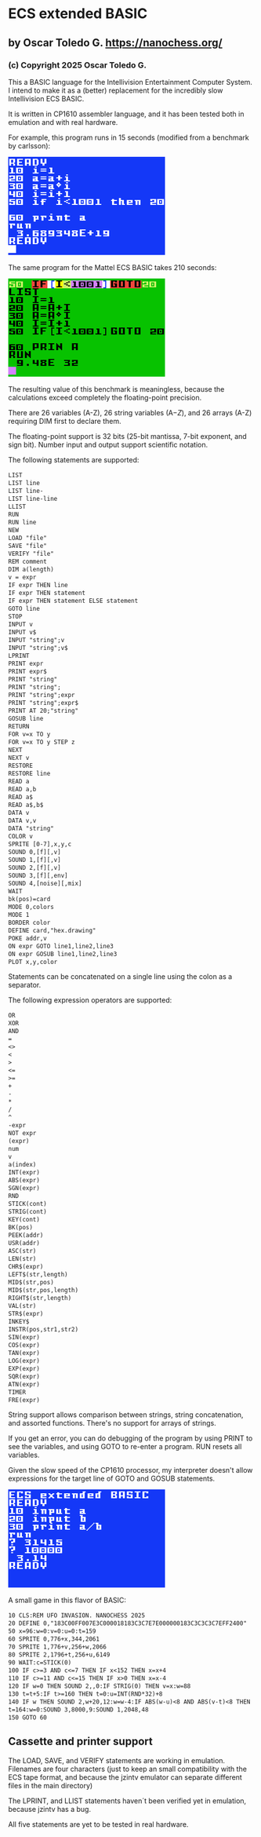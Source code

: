 # ECS extended BASIC

## by Oscar Toledo G. https://nanochess.org/

### (c) Copyright 2025 Oscar Toledo G.

This a BASIC language for the Intellivision Entertainment Computer System. I intend to make it as a (better) replacement for the incredibly slow Intellivision ECS BASIC.

It is written in CP1610 assembler language, and it has been tested both in emulation and with real hardware.

For example, this program runs in 15 seconds (modified from a benchmark by carlsson):

![image](shot0006.gif)

The same program for the Mattel ECS BASIC takes 210 seconds:

![image](shot0005.gif)

The resulting value of this benchmark is meaningless, because the calculations exceed completely the floating-point precision.

There are 26 variables (A-Z), 26 string variables (A$-Z$), and 26 arrays (A-Z) requiring DIM first to declare them.

The floating-point support is 32 bits (25-bit mantissa, 7-bit exponent, and sign bit). Number input and output support scientific notation.

The following statements are supported:
    
    LIST
    LIST line
    LIST line-
    LIST line-line
    LLIST
    RUN
    RUN line
    NEW
    LOAD "file"
    SAVE "file"
    VERIFY "file"
    REM comment
    DIM a(length)
    v = expr
    IF expr THEN line
    IF expr THEN statement
    IF expr THEN statement ELSE statement
    GOTO line
    STOP
    INPUT v
    INPUT v$
    INPUT "string";v
    INPUT "string";v$
    LPRINT
    PRINT expr
    PRINT expr$
    PRINT "string"
    PRINT "string";
    PRINT "string";expr
    PRINT "string";expr$
    PRINT AT 20;"string"
    GOSUB line
    RETURN
    FOR v=x TO y
    FOR v=x TO y STEP z
    NEXT
    NEXT v
    RESTORE
    RESTORE line
    READ a
    READ a,b
    READ a$
    READ a$,b$
    DATA v
    DATA v,v
    DATA "string"
    COLOR v
    SPRITE [0-7],x,y,c
    SOUND 0,[f][,v]
    SOUND 1,[f][,v]
    SOUND 2,[f][,v]
    SOUND 3,[f][,env]
    SOUND 4,[noise][,mix]
    WAIT     
    bk(pos)=card   
    MODE 0,colors
    MODE 1
    BORDER color
    DEFINE card,"hex.drawing"
    POKE addr,v
    ON expr GOTO line1,line2,line3
    ON expr GOSUB line1,line2,line3
    PLOT x,y,color

Statements can be concatenated on a single line using the colon as a separator.

The following expression operators are supported:

    OR
    XOR
    AND
    =
    <>
    <
    >
    <=
    >=
    +
    -
    *
    /
    ^
    -expr
    NOT expr
    (expr)
    num
    v
    a(index)
    INT(expr)
    ABS(expr)
    SGN(expr)
    RND
    STICK(cont)
    STRIG(cont)
    KEY(cont)
    BK(pos)
    PEEK(addr)
    USR(addr)
    ASC(str)
    LEN(str)
    CHR$(expr)
    LEFT$(str,length)
    MID$(str,pos)
    MID$(str,pos,length)
    RIGHT$(str,length)
    VAL(str)
    STR$(expr)
    INKEY$
    INSTR(pos,str1,str2)
    SIN(expr)
    COS(expr)
    TAN(expr)
    LOG(expr)
    EXP(expr)
    SQR(expr)
    ATN(expr)
    TIMER
    FRE(expr)
    
String support allows comparison between strings, string concatenation, and assorted functions. There's no support for arrays of strings.

If you get an error, you can do debugging of the program by using PRINT to see the variables, and using GOTO to re-enter a program. RUN resets all variables.

Given the slow speed of the CP1610 processor, my interpreter doesn't allow expressions for the target line of GOTO and GOSUB statements.

![image](shot0004.gif)

A small game in this flavor of BASIC:

    10 CLS:REM UFO INVASION. NANOCHESS 2025
    20 DEFINE 0,"183C00FF007E3C000018183C3C7E7E000000183C3C3C3C7EFF2400"
    50 x=96:w=0:v=0:u=0:t=159
    60 SPRITE 0,776+x,344,2061
    70 SPRITE 1,776+v,256+w,2066
    80 SPRITE 2,1796+t,256+u,6149
    90 WAIT:c=STICK(0)
    100 IF c>=3 AND c<=7 THEN IF x<152 THEN x=x+4
    110 IF c>=11 AND c<=15 THEN IF x>0 THEN x=x-4
    120 IF w=0 THEN SOUND 2,,0:IF STRIG(0) THEN v=x:w=88
    130 t=t+5:IF t>=160 THEN t=0:u=INT(RND*32)+8
    140 IF w THEN SOUND 2,w+20,12:w=w-4:IF ABS(w-u)<8 AND ABS(v-t)<8 THEN t=164:w=0:SOUND 3,8000,9:SOUND 1,2048,48
    150 GOTO 60

## Cassette and printer support

The LOAD, SAVE, and VERIFY statements are working in emulation. Filenames are four characters (just to keep an small compatibility with the ECS tape format, and because the jzintv emulator can separate different files in the main directory)

The LPRINT, and LLIST statements haven´t been verified yet in emulation, because jzintv has a bug.

All five statements are yet to be tested in real hardware.

